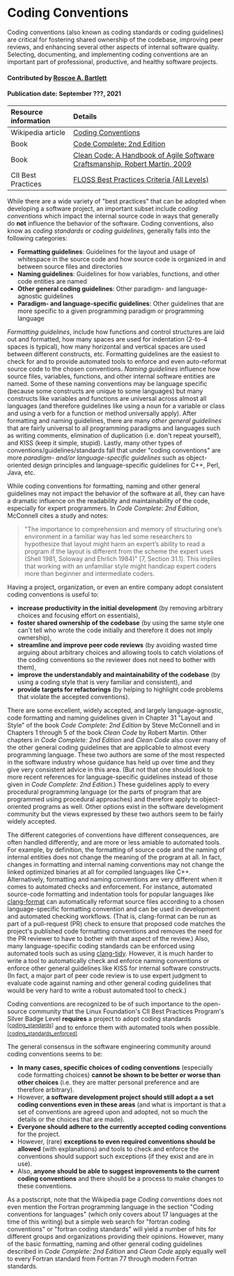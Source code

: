 # Coding Conventions

<!--deck text start-->
Coding conventions (also known as coding standards or coding guidelines) are critical for fostering shared ownership of the codebase, improving peer reviews, and enhancing several other aspects of internal software quality.
Selecting, documenting, and implementing coding conventions are an important part of professional, productive, and healthy software projects.
<!--deck text end-->

#### Contributed by [Roscoe A. Bartlett](https://github.com/bartlettroscoe)

#### Publication date: September ???, 2021

Resource information | Details
:--- | :---
Wikipedia article | [Coding Conventions](https://en.wikipedia.org/wiki/Coding_conventions)
Book | [Code Complete: 2nd Edition](https://bssw.io/items/code-complete-a-practical-handbook-of-software-construction)
Book | [Clean Code: A Handbook of Agile Software Craftsmanship, Robert Martin, 2009](https://dl.acm.org/doi/10.5555/1388398)
CII Best Practices | [FLOSS Best Practices Criteria (All Levels)](https://bestpractices.coreinfrastructure.org/en/criteria)

While there are a wide variety of "best practices" that can be adopted when developing a software project, an important subset include *coding conventions* which impact the internal source code in ways that generally do **not** influence the behavior of the software.
Coding conventions, also know as *coding standards* or *coding guidelines*, generally falls into the following categories:

* **Formatting guidelines**: Guidelines for the layout and usage of whitespace in the source code and how source code is organized in and between source files and directories
* **Naming guidelines**: Guidelines for how variables, functions, and other code entities are named
* **Other general coding guidelines**: Other paradigm- and language-agnostic guidelines 
* **Paradigm- and language-specific guidelines**: Other guidelines that are more specific to a given programming paradigm or programming language

*Formatting guidelines*, include how functions and control structures are laid out and formatted, how many spaces are used for indentation (2-to-4 spaces is typical), how many horizontal and vertical spaces are used between different constructs, etc.
Formatting guidelines are the easiest to check for and to provide automated tools to enforce and even auto-reformat source code to the chosen conventions.
*Naming guidelines* influence how source files, variables, functions, and other internal software entities are named.
Some of these naming conventions may be language specific (because some constructs are unique to some languages) but many constructs like variables and functions are universal across almost all languages (and therefore guidelines like using a noun for a variable or class and using a verb for a function or method universally apply).
After formatting and naming guidelines, there are many *other general guidelines* that are fairly universal to all programming paradigms and languages such as writing comments, elimination of duplication (i.e. don't repeat yourself), and KISS (keep it simple, stupid).
Lastly, many other types of conventions/guidelines/standards fall that under "coding conventions" are more *paradigm- and/or language-specific guidelines* such as object-oriented design principles and language-specific guidelines for C++, Perl, Java, etc.

While coding conventions for formatting, naming and other general guidelines may not impact the behavior of the software at all, they can have a dramatic influence on the readability and maintainability of the code, especially for expert programmers.
In *Code Complete: 2nd Edition*, McConnell cites a study and notes:

> "The importance to comprehension and memory of structuring one’s environment in a familiar way
has led some researchers to hypothesize that layout might harm an expert’s ability to read a program
if the layout is different from the scheme the expert uses (Shell 1981, Soloway and Ehrlich 1984)"
[7, Section 31.1]. This implies that working with an unfamiliar style might handicap expert coders
more than beginner and intermediate coders.

Having a project, organization, or even an entire company adopt consistent coding conventions is useful to:

* **increase productivity in the initial development** (by removing arbitrary choices and focusing effort on essentials),
* **foster shared ownership of the codebase** (by using the same style one can't tell who wrote the code initially and therefore it does not imply ownership),
* **streamline and improve peer code reviews** (by avoiding wasted time arguing about arbitrary choices and allowing tools to catch violations of the coding conventions so the reviewer does not need to bother with them),
* **improve the understandably and maintainability of the codebase** (by using a coding style that is very familiar and consistent), and
* **provide targets for refactorings** (by helping to highlight code problems that violate the accepted conventions).

There are some excellent, widely accepted, and largely language-agnostic, code formatting and naming guidelines given in Chapter 31 "Layout and Style" of the book *Code Complete: 2nd Edition* by Steve McConnell and in Chapters 1 through 5 of the book *Clean Code* by Robert Martin.
Other chapters in *Code Complete: 2nd Edition* and *Clean Code* also cover many of the other general coding guidelines that are applicable to almost every programming language.
These two authors are some of the most respected in the software industry whose guidance has held up over time and they give very consistent advice in this area.
(But not that one should look to more recent references for language-specific guidelines instead of those given in *Code Complete: 2nd Edition*.)
These guidelines apply to every procedural programming language (or the parts of program that are programmed using procedural approaches) and therefore apply to object-oriented programs as well.
Other options exist in the software development community but the views expressed by these two authors seem to be fairly widely accepted.

The different categories of conventions have different consequences, are often handled differently, and are more or less amiable to automated tools.
For example, by definition, the formatting of source code and the naming of internal entities does not change the meaning of the program at all.
In fact, changes in formatting and internal naming conventions may not change the linked optimized binaries at all for compiled languages like C++.
Alternatively, formatting and naming conventions are very different when it comes to automated checks and enforcement.
For instance, automated source-code formatting and indentation tools for popular languages like [clang-format](https://clang.llvm.org/docs/ClangFormat.html) can automatically reformat source files according to a chosen language-specific formatting convention and can be used in development and automated checking workflows.
(That is, clang-format can be run as part of a pull-request (PR) check to ensure that proposed code matches the project's published code formatting conventions and removes the need for the PR reviewer  to have to bother with that aspect of the review.)
Also, many language-specific coding standards can be enforced using automated tools such as using [clang-tidy](https://clang.llvm.org/extra/clang-tidy/).
However, it is much harder to write a tool to automatically check and enforce naming conventions or enforce other general guidelines like KISS for internal software constructs.
(In fact, a major part of peer code review is to use expert judgment to evaluate code against naming and other general coding guidelines that would be very hard to write a robust automated tool to check.)

Coding conventions are recognized to be of such importance to the open-source community that the Linux Foundation's CII Best Practices Program's Silver Badge Level **requires** a project to adopt coding standards <sup>[[coding_standards]](https://bestpractices.coreinfrastructure.org/en/criteria?details=true&rationale=true#1.coding_standards)</sup> and to enforce them with automated tools when possible. <sup>[[coding_standards_enforced]](https://bestpractices.coreinfrastructure.org/en/criteria?details=true&rationale=true#1.coding_standards_enforced)</sup>

The general consensus in the software engineering community around coding conventions seems to be:

* **In many cases, specific choices of coding conventions** (especially code formatting choices) **cannot be shown to be better or worse than other choices** (i.e. they are matter personal preference and are therefore arbitrary).
* However, **a software development project should still adopt a a set coding conventions even in these areas** (and what is important is that a set of conventions are agreed upon and adopted, not so much the details or the choices that are made).
* **Everyone should adhere to the currently accepted coding conventions** for the project.
* However, (rare) **exceptions to even required conventions should be allowed** (with explanations) and tools to check and enforce the conventions should support such exceptions (if they exist and are in use). 
* Also, **anyone should be able to suggest improvements to the current coding conventions** and there should be a process to make changes to these conventions.

As a postscript, note that the Wikipedia page *Coding conventions* does not even mention the Fortran programming language in the section "Coding conventions for languages" (which only covers about 17 languages at the time of this writing) but a simple web search for "fortran coding conventions" or "fortran coding standards" will yield a number of hits for different groups and organizations providing their opinions.
However, many of the basic formatting, naming and other general coding guidelines described in *Code Complete: 2nd Edition* and *Clean Code* apply equally well to every Fortran standard from Fortran 77 through modern Fortran standards.

<!---
Publish: yes
Pinned: no
Topics: Software engineering, refactoring, design
RSS update: 2021-09-???
--->
